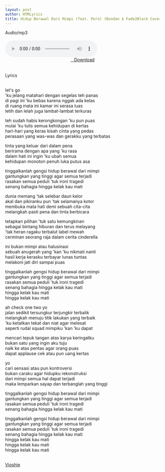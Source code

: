 ```yaml
---
layout: post
author: HTMLyrics
title: Hidup Berawal Dari Mimpi (feat. Pero) (Bondan & Fade2Black Cover) - Vioshie
---
```


<div class="htl">Audio/mp3</div><br />

<audio class='js-player' style="--plyr-color-main: #212121;" controls>
<source src="https://drive.google.com/uc?authuser=0&id=vJb_vsQXVfUxPDHXNzrZOciMDZrHi&export=download" type="audio/mp3">
</audio><br />

<center>
<a href="https://drive.google.com/uc?authuser=0&id=1tCTxHhn5XkD8XZLJSnt3oQPQsZd7wAiY&export=download" class="hbt"><i class="fa fa-chevron-down" aria-hidden="true"></i>&nbsp; &nbsp;Download</a>
</center><br />
<br />

<div class="htl">Lyrics</div><br />

let's go<br />
'ku jelang matahari dengan segelas teh panas<br />
di pagi ini 'ku bebas karena nggak ada kelas<br />
di ruang mata ini kamar ini serasa luas<br />
letih dan lelah juga lambat-lambat terkuras<br />

teh sudah habis kerongkongan 'ku pun puas<br />
mulai 'ku tulis semua kehidupan di kertas<br />
hari-hari yang keras kisah cinta yang pedas<br />
perasaan yang was-was dan gerakku yang terbatas<br />

tinta yang keluar dari dalam pena<br />
berirama dengan apa yang 'ku rasa<br />
dalam hati ini ingin 'ku ubah semua<br />
kehidupan monoton penuh luka putus asa<br />

tinggalkanlah gengsi hidup berawal dari mimpi<br />
gantungkan yang tinggi agar semua terjadi<br />
rasakan semua peduli 'tuk ironi tragedi<br />
senang bahagia hingga kelak kau mati<br />

dunia memang 'tak selebar daun kelor<br />
akal dan pikiranku pun 'tak selamanya kotor<br />
membuka mata hati demi sebuah cita-cita<br />
melangkah pasti pena dan tinta berbicara<br />

tetapkan pilihan 'tuk satu kemungkinan<br />
sebagai bintang hiburan dan terus melayang<br />
'tak heran ragaku terbalut label mewah<br />
cerminan seorang raja dalam cerita cinderella<br />

ini bukan mimpi atau halusinasi<br />
sebuah anugerah yang 'kan 'ku nikmati nanti<br />
hasil kerja kerasku terbayar lunas tuntas<br />
melakoni jati diri sampai puas<br />

tinggalkanlah gengsi hidup berawal dari mimpi<br />
gantungkan yang tinggi agar semua terjadi<br />
rasakan semua peduli 'tuk ironi tragedi<br />
senang bahagia hingga kelak kau mati<br />
hingga kelak kau mati<br />
hingga kelak kau mati<br />

ah check one two yo<br />
jalan sedikit tersungkur terjungkir terbalik<br />
melangkah menuju titik lakukan yang terbaik<br />
'ku ketatkan tekat dan niat agar melesat<br />
seperti rudal squad mimpiku 'kan 'ku dapat<br />

mencari tepuk tangan atas karya keringatku<br />
bukan satu yang ingin aku tuju<br />
naik ke atas pentas agar orang puas<br />
dapat applause cek atau pun uang kertas<br />

yo<br />
cari sensasi atau pun kontroversi<br />
bukan caraku agar hidupku rekonstruksi<br />
dari mimpi semua hal dapat terjadi<br />
maka lemparkan sayap dan terbanglah yang tinggi<br />

tinggalkanlah gengsi hidup berawal dari mimpi<br />
gantungkan yang tinggi agar semua terjadi<br />
rasakan semua peduli 'tuk ironi tragedi<br />
senang bahagia hingga kelak kau mati<br />

tinggalkanlah gengsi hidup berawal dari mimpi<br />
gantungkan yang tinggi agar semua terjadi<br />
rasakan semua peduli 'tuk ironi tragedi<br />
senang bahagia hingga kelak kau mati<br />
hingga kelak kau mati<br />
hingga kelak kau mati<br />
hingga kelak kau mati<br />
<br />

<i class="fa fa-hashtag" aria-hidden="true"></i>
<a href="/artist/vioshie">Vioshie</a>
